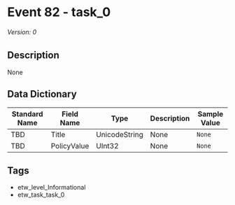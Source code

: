# Event 82 - task_0
###### Version: 0

## Description
None

## Data Dictionary
|Standard Name|Field Name|Type|Description|Sample Value|
|---|---|---|---|---|
|TBD|Title|UnicodeString|None|`None`|
|TBD|PolicyValue|UInt32|None|`None`|

## Tags
* etw_level_Informational
* etw_task_task_0